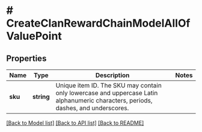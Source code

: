 # # CreateClanRewardChainModelAllOfValuePoint

## Properties

Name | Type | Description | Notes
------------ | ------------- | ------------- | -------------
**sku** | **string** | Unique item ID. The SKU may contain only lowercase and uppercase Latin alphanumeric characters, periods, dashes, and underscores. |

[[Back to Model list]](../../README.md#models) [[Back to API list]](../../README.md#endpoints) [[Back to README]](../../README.md)
